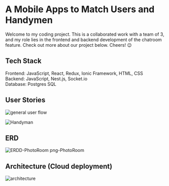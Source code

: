 # A Mobile Apps to Match Users and Handymen
Welcome to my coding project.  This is a collaborated work with a team of 3, and my role lies in the frontend and backend development of the chatroom feature. Check out more about our project below. Cheers! 😉

## Tech Stack
Frontend: JavaScript, React, Redux, Ionic Framework, HTML, CSS<br />
Backend: JavaScript, Nest.js, Socket.io<br />
Database: Postgres SQL<br />

## User Stories

![general user flow](https://github.com/tonyfok1999/Mobile-Apps-Project/assets/99062097/b0cdae32-ee7a-48f3-825a-5d0de2378467)

![Handyman](https://github.com/tonyfok1999/Mobile-Apps-Project/assets/99062097/b6e67b5f-909f-4efc-a300-c432b7cd40a2)

## ERD
![ERDD-PhotoRoom png-PhotoRoom](https://github.com/tonyfok1999/Mobile-Apps-Project/assets/99062097/c6c409f6-e3fd-4636-860e-ab777bc9e9d3)

## Architecture (Cloud deployment)
![architecture](https://github.com/tonyfok1999/Mobile-Apps-Project/assets/99062097/7c055d0b-e2af-43dc-a519-18724a4f7d7f)
